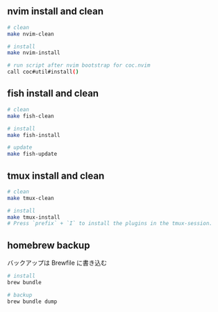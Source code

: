 ## nvim install and clean

```bash
# clean
make nvim-clean

# install
make nvim-install

# run script after nvim bootstrap for coc.nvim
call coc#util#install()
```

## fish install and clean

```bash
# clean
make fish-clean

# install
make fish-install

# update
make fish-update
```

## tmux install and clean

```bash
# clean
make tmux-clean

# install
make tmux-install
# Press `prefix` + `I` to install the plugins in the tmux-session.
```

## homebrew backup

バックアップは Brewfile に書き込む

```bash
# install
brew bundle

# backup
brew bundle dump
```
